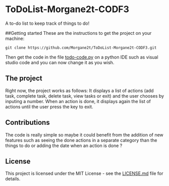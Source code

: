 # ToDoList-Morgane2t-CODF3
A to-do list to keep track of things to do!

##Getting started
These are the instructions to get the project on your machine:

```
git clone https://github.com/Morgane2t/ToDoList-Morgane2t-CODF3.git

```
Then get the code in the file [todo-code.py](https://github.com/Morgane2t/ToDoList-Morgane2t-CODF3/blob/4a7b2c506c2a2b2723f9378fd0f88253f9040f79/todo_code.py) on a python IDE such as visual studio code and you can now change it as you wish.

## The project
Right now, the project works as follows:
It displays a list of actions (add task, complete task, delete task, view tasks or exit) and the user chooses by inputing a number. 
When an action is done, it displays again the list of actions until the user press the key to exit.

## Contributions 
The code is really simple so maybe it could benefit from the addition of new features such as seeing the done actions in a separate category than the things to do or adding the date when an action is done ?

## License
This project is licensed under the MIT License - see the [LICENSE.md](https://github.com/Morgane2t/ToDoList-Morgane2t-CODF3/blob/4a7b2c506c2a2b2723f9378fd0f88253f9040f79/LICENSE) file for details.
